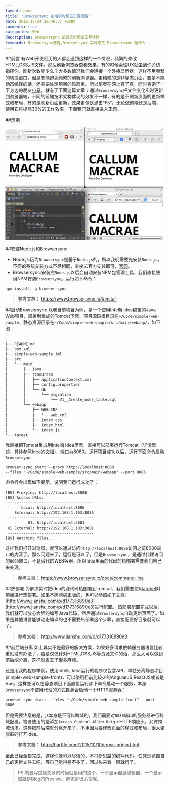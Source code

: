 ```yaml
---
layout: post
title: "Browsersync 前端实时预览工程搭建"
date: 2016-12-24 20:46:37 +0800
comments: true
categories: Web
description: Browsersync 前端实时预览工程搭建
keywords: Browsersync搭建,Browsersync 实时预览,Browsersync 是什么
---
```


##前言
有Web开发经历的人都会遇到这样的一个情况，频繁的修改HTML,CSS,JS文件，然后刷新浏览器查看效果，有的时候索性UX就坐到你旁边指挥你，刷新次数能少么？大多数情况我们会连接一个外接显示器，这样不用频繁的切换窗口，但是未能避免频繁的刷新浏览器。更糟糕的是非静态页面，要是不能动态编译的话，还需要处理项目的热部署。所以笔者在网上查了查，同时咨询了一下身边的朋友[小马](https://github.com/HelloJacky)，就有了下面这篇文章：通过`Browsersync`把文件变化实时更新到浏览器端，不同的前端技术架构体现的效果不一样，有的是不刷新页面的更新样式和布局，有的是刷新页面更新，效果更像是点击“F5”。无论做前端还是后端，使用它将提高30%的工作效率，下面我们就直接进入正题。
<!-- more -->
##示例

![Sync Image](/images/sync-demo.gif)

##安装Node.js和Browsersync
- Node.js:因为`Browsersync`是基于`Node.js`的，所以我们需要先安装`Node.js`。不同的系统安装方式不尽相同，直接去官方安装即可，[官网](https://nodejs.org/en/)。
- Browsersync:安装完`Node.js`以后会自动安装NPM包管理工具，我们直接使用NPM安装`Browsersync`。运行如下命令：
```
npm install -g browser-sync
```
>**参考文档：** https://www.browsersync.io/#install

##启动Browsersync
以我当前项目为例，是一个使用Intellij Idea编辑的Java Web项目，部署到集成的Tomcat下面，项目源码根目录在`~/Code/simple-web-sample`，静态资源目录在`~/Code/simple-web-sample/src/main/webapp/`，如下图：
```
.
├── README.md
├── pom.xml
├── simple-web-sample.iml
├── src
│   └── main
│       ├── java
│       ├── resources
│       │   ├── applicationContext.xml
│       │   ├── config.properties
│       │   └── db
│       │       └── migration
│       │           └── V1__Create_user_table.sql
│       └── webapp
│           ├── WEB-INF
│           │   └── web.xml
│           ├── index.css
│           ├── index.html
│           └── index.js
└── target
```
我直接把Tomcat集成到Intellij Idea里面，直接可以部署运行Tomcat（详情累述，具体参照Idea的[文档](https://www.jetbrains.com/help/idea/2016.1/run-debug-configuration-tomcat-server.html?origin=old_help))，端口为8080。运行项目成功以后，运行下面命令启动`Browsersync`:
```
browser-sync start --proxy http://localhost:8080 
--files "~/Code/simple-web-sample/src/main/webapp" --port 8086
```
命令行会出现如下提示，说明我们运行成功了：
```
[BS] Proxying: http://localhost:8080
[BS] Access URLs:
 --------------------------------------
       Local: http://localhost:8086
    External: http://192.168.1.103:8086
 --------------------------------------
          UI: http://localhost:3001
 UI External: http://192.168.1.103:3001
 --------------------------------------
[BS] Watching files...
```
这样我们打开浏览器，就可以通过访问`http://localhost:8086`访问之前8080端口的内容了。那么问题来了，运行是可以了，但是`Browsersync`，是通过代理访问的`8080`端口，不是替代的WEB容器，所以Idea里面的代码的热部署需要我们自己来处理。

>**参考文档：** https://www.browsersync.io/docs/command-line

##热部署
为解决实时把Idea的源代码热部署到Tomcat，我们需要使用[Jrebel](https://zeroturnaround.com/software/jrebel/trial/)对项目进行热部署。如果不愿购买正版的，也可以参照如下文档:
[http://www.jianshu.com/p/d177316890e3](http://www.jianshu.com/p/d177316890e3)进行配置。
热部署配置完成以后，我们就可以放心大胆的编写Java代码，然后通过`Browsersync`自动更新页面了。如果是其他语言能够动态编译的也不需要热部署这个步骤，直接配置好目录就可以了。

>**参考文档：** http://www.jianshu.com/p/d177316890e3

##前后端分离
如上其实不是最好的解决方案，如果好多请求依赖服务器语言比较重就没有办法了，若是仅仅针对HTML,CSS,JS等资源文件的话，那么大可以做到前后端分离，这样就省去了很多麻烦。

还是用我的程序举例，使用Intellij Idea运行的程序仅包含API，单独分离静态项目(simple-web-sample-front)，可以使用目前比较火的AngularJS,ReactJS或者是Vue。这样变可以在静态项目下面直接运行如下命令启动一个服务，本身`Browsersync`不使用代理的方式自身会启动一个HTTP服务器：
```
browser-sync start --files "~/Code/simple-web-sample-front" --port 8086
```
但是需要注意的是，js本身是不可以跨域的，我们需要对`8080`端口的服务器进行跨域配置，笔者使用的是添加`Access-Control-Allow-Origin`HTTP响应头，允许跨域请求。这样把前后端就分离开来了，不用因为要修改页面的样式和布局，很大张旗鼓的打开Idea。

>**参考文档：** http://harttle.com/2015/10/10/cross-origin.html


至此已经全部完成，这样你就可以尽情的，不打断思路的编写代码，任凭浏览器自己的更新文件去吧，等自己觉得差不多了，回过头来看一眼就行了。

>PS:笔者写这篇文章的时候就是用的这个，一个显示器是编辑器，一个显示器就是Blog的Preview，确实是很方便呢。
